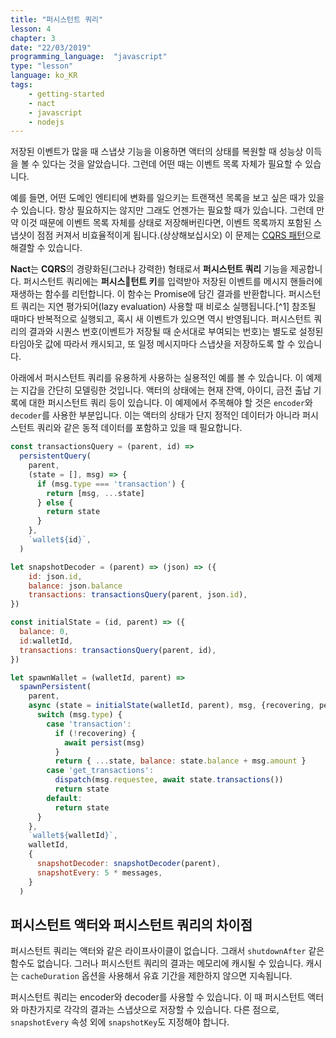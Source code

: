 ```yaml
---
title: "퍼시스턴트 쿼리"
lesson: 4
chapter: 3
date: "22/03/2019"
programming_language:  "javascript"
type: "lesson"
language: ko_KR
tags:
    - getting-started
    - nact
    - javascript
    - nodejs
---
```


저장된 이벤트가 많을 때 스냅샷 기능을 이용하면 액터의 상태를 복원할 때 성능상 이득을 볼 수 있다는 것을 알았습니다. 그런데 어떤 때는 이벤트 목록 자체가 필요할 수 있습니다.

예를 들면, 어떤 도메인 엔티티에 변화를 일으키는 트랜잭션 목록을 보고 싶은 때가 있을 수 있습니다. 항상 필요하지는 않지만 그래도 언젠가는 필요할 때가 있습니다. 그런데 만약 이것 때문에 이벤트 목록 자체를 상태로 저장해버린다면, 이벤트 목록까지 포함된 스냅샷이 점점 커져서 비효율적이게 됩니다.(상상해보십시오) 이 문제는 [CQRS 패턴](https://martinfowler.com/bliki/CQRS.html)으로 해결할 수 있습니다.

**Nact**는 **CQRS**의 경량화된(그러나 강력한) 형태로서 **퍼시스턴트 쿼리** 기능을 제공합니다. 퍼시스턴트 쿼리에는 **퍼시스턴트 키**를 입력받아 저장된 이벤트를 메시지 핸들러에 재생하는 함수를 리턴합니다. 이 함수는 Promise에 담긴 결과를 반환합니다. 퍼시스턴트 쿼리는 지연 평가되어(lazy evaluation) 사용할 때 비로소 실행됩니다.[^1] 참조될 때마다 반복적으로 실행되고, 혹시 새 이벤트가 있으면 역시 반영됩니다. 퍼시스턴트 쿼리의 결과와 시퀀스 번호(이벤트가 저장될 때 순서대로 부여되는 번호)는 별도로 설정된 타임아웃 값에 따라서 캐시되고, 또 일정 메시지마다 스냅샷을 저장하도록 할 수 있습니다.

아래에서 퍼시스턴트 쿼리를 유용하게 사용하는 실용적인 예를 볼 수 있습니다. 이 예제는 지갑을 간단히 모델링한 것입니다. 액터의 상태에는 현재 잔액, 아이디, 금전 출납 기록에 대한 퍼시스턴트 쿼리 등이 있습니다. 이 예제에서 주목해야 할 것은 `encoder`와 `decoder`를 사용한 부분입니다. 이는 액터의 상태가 단지 정적인 데이터가 아니라 퍼시스턴트 쿼리와 같은 동적 데이터를 포함하고 있을 때 필요합니다.

```javascript
const transactionsQuery = (parent, id) =>
  persistentQuery(    
    parent,
    (state = [], msg) => {
      if (msg.type === 'transaction') {
        return [msg, ...state]
      } else {
        return state
      }          
    },
    `wallet${id}`,
  )

let snapshotDecoder = (parent) => (json) => ({
    id: json.id,
    balance: json.balance
    transactions: transactionsQuery(parent, json.id),
})

const initialState = (id, parent) => ({  
  balance: 0,
  id:walletId,
  transactions: transactionsQuery(parent, id),    
})

let spawnWallet = (walletId, parent) =>
  spawnPersistent(
    parent,        
    async (state = initialState(walletId, parent), msg, {recovering, persist}) => {
      switch (msg.type) {
        case 'transaction':          
          if (!recovering) {
            await persist(msg)
          }
          return { ...state, balance: state.balance + msg.amount }
        case 'get_transactions':                    
          dispatch(msg.requestee, await state.transactions())
          return state
        default: 
          return state
      }
    },
    `wallet${walletId}`,
    walletId,
    {
      snapshotDecoder: snapshotDecoder(parent),        
      snapshotEvery: 5 * messages,
    }    
  )
```


## 퍼시스턴트 액터와 퍼시스턴트 쿼리의 차이점

퍼시스턴트 쿼리는 액터와 같은 라이프사이클이 없습니다. 그래서 `shutdownAfter` 같은 함수도 없습니다. 그러나 퍼시스턴트 쿼리의 결과는 메모리에 캐시될 수 있습니다. 캐시는 `cacheDuration` 옵션을 사용해서 유효 기간을 제한하지 않으면 지속됩니다.

퍼시스턴트 쿼리는 encoder와 decoder를 사용할 수 있습니다. 이 때 퍼시스턴트 액터와 마찬가지로 각각의 결과는 스냅샷으로 저장할 수 있습니다. 다른 점으로, `snapshotEvery` 속성 외에 `snapshotKey`도 지정해야 합니다.
